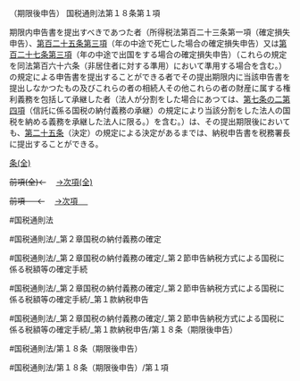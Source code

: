 （期限後申告）
国税通則法第１８条第１項

期限内申告書を提出すべきであつた者（所得税法第百二十三条第一項（確定損失申告）、[第百二十五条第三項](国税通則法＿＿＿＿＿第１２５条第３項)（年の中途で死亡した場合の確定損失申告）又は[第百二十七条第三項](国税通則法＿＿＿＿＿第１２７条第３項)（年の中途で出国をする場合の確定損失申告）（これらの規定を同法第百六十六条（非居住者に対する準用）において準用する場合を含む。）の規定による申告書を提出することができる者でその提出期限内に当該申告書を提出しなかつたもの及びこれらの者の相続人その他これらの者の財産に属する権利義務を包括して承継した者（法人が分割をした場合にあつては、[第七条の二第四項](国税通則法＿＿＿＿＿第７条の２第４項)（信託に係る国税の納付義務の承継）の規定により当該分割をした法人の国税を納める義務を承継した法人に限る。）を含む。）は、その提出期限後においても、[第二十五条](国税通則法＿＿＿＿＿第２５条第１項)（決定）の規定による決定があるまでは、納税申告書を税務署長に提出することができる。

[条(全)](国税通則法＿＿＿＿＿第１８条_.md)

~~前項(全)←~~　  [→次項(全)](国税通則法＿＿＿＿＿第１８条第２項_.md)

~~前項 　 ←~~　  [→次項 　 ](国税通則法＿＿＿＿＿第１８条第２項.md)



#国税通則法

#国税通則法/_第２章国税の納付義務の確定

#国税通則法/_第２章国税の納付義務の確定/_第２節申告納税方式による国税に係る税額等の確定手続

#国税通則法/_第２章国税の納付義務の確定/_第２節申告納税方式による国税に係る税額等の確定手続/_第１款納税申告

#国税通則法/_第２章国税の納付義務の確定/_第２節申告納税方式による国税に係る税額等の確定手続/_第１款納税申告/第１８条（期限後申告）

#国税通則法/第１８条（期限後申告）

#国税通則法/第１８条（期限後申告）/第１項

